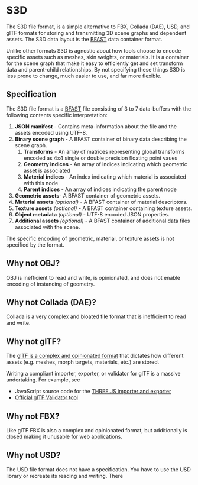 # S3D

The S3D file format, is a simple alternative to FBX, Collada (DAE), USD, and glTF formats for storing and transmitting 3D scene graphs and dependent assets. The S3D data layout is the [BFAST](https://github.com/ara3d/bfast) data container format. 

Unlike other formats S3D is agnostic about how tools choose to encode specific assets such as meshes, skin weights, or materials. It is a container for the scene graph that make it easy to efficiently get and set transform data and parent-child relationships. By not specifying these things S3D is less prone to change, much easier to use, and far more flexible. 

## Specification 

The S3D file format is a [BFAST](https://github.com/ara3d/bfast) file consisting of 3 to 7 data-buffers with the following contents specific interpretation:

1. **JSON manifest** - Contains meta-information about the file and the assets encoded using UTF-8.
2. **Binary scene graph** - A BFAST container of binary data describing the scene graph. 
    1. **Transforms** - An array of matrices representing global transforms encoded as 4x4 single or double precision floating point vaues   
    2. **Geometry indices** - An array of indices indicating which geometric asset is associated 
    3. **Material indices** - An index indicating which material is associated with this node
    4. **Parent indices** - An array of indices indicating the parent node
3. **Geometric assets**- A BFAST container of geometric assets. 
4. **Material assets** *(optional)* - A BFAST container of material descriptors. 
5. **Texture assets** *(optional)* - A BFAST container containing texture assets. 
6. **Object metadata** *(optional)* - UTF-8 encoded JSON properties.
7. **Additional assets** *(optional)* - A BFAST container of additional data files associated with the scene. 

The specific encoding of geometric, material, or texture assets is not specified by the format.

## Why not OBJ?

OBJ is inefficient to read and write, is opinionated, and does not enable encoding of instancing of geometry. 

## Why not Collada (DAE)?

Collada is a very complex and bloated file format that is inefficient to read and write.  

## Why not glTF?

The [glTF is a complex and opinionated format](https://raw.githubusercontent.com/KhronosGroup/glTF/master/specification/2.0/figures/gltfOverview-2.0.0a.png) that dictates how different assets (e.g. meshes, morph targets, materials, etc.) are stored. 

Writing a compliant importer, exporter, or validator for glTF is a massive undertaking. For example, see  
* JavaScript source code for the [THREE.JS importer and exporter](https://github.com/mrdoob/three.js/blob/master/examples/js/loaders/GLTFLoader.js) 
* [Official glTF Validator tool](https://github.com/KhronosGroup/glTF-Validator/tree/master/lib/src)

## Why not FBX?

Like glTF FBX is also a complex and opinionated format, but additionally is closed making it unusable for web applications. 

## Why not USD?

The USD file format does not have a specification. You have to use the USD library or recreate its reading and writing. There      
